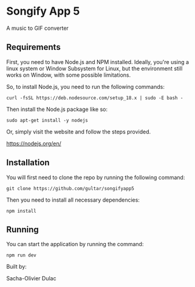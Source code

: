 # Songify App 5
A music to GIF converter

## Requirements

First, you need to have Node.js and NPM installed. Ideally, you're using a linux system or
Window Subsystem for Linux, but the environment still works on Window, with some possible limitations.

So, to install Node.js, you need to run the following commands:
```
curl -fsSL https://deb.nodesource.com/setup_18.x | sudo -E bash -
```

Then install the Node.js package like so:
```
sudo apt-get install -y nodejs
```

Or, simply visit the website and follow the steps provided.

https://nodejs.org/en/


## Installation

You will first need to clone the repo by running the following command:
```
git clone https://github.com/gultar/songifyapp5
```

Then you need to install all necessary dependencies:
```
npm install
```

## Running

You can start the application by running the command:
```
npm run dev
```

Built by:

Sacha-Olivier Dulac

